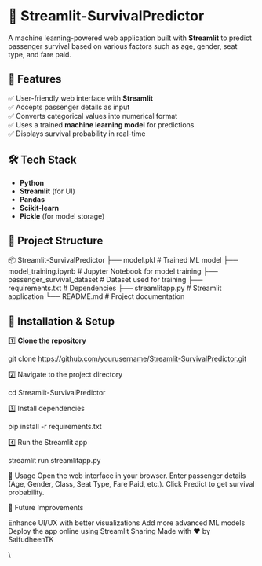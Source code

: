 # 🚀 Streamlit-SurvivalPredictor  

A machine learning-powered web application built with **Streamlit** to predict passenger survival based on various factors such as age, gender, seat type, and fare paid.  

## 📌 Features  
✅ User-friendly web interface with **Streamlit**  
✅ Accepts passenger details as input  
✅ Converts categorical values into numerical format  
✅ Uses a trained **machine learning model** for predictions  
✅ Displays survival probability in real-time  

## 🛠 Tech Stack  
- **Python**  
- **Streamlit** (for UI)  
- **Pandas**  
- **Scikit-learn**  
- **Pickle** (for model storage)  

## 📂 Project Structure  
📦 Streamlit-SurvivalPredictor
├── model.pkl # Trained ML model
├── model_training.ipynb # Jupyter Notebook for model training
├── passenger_survival_dataset # Dataset used for training
├── requirements.txt # Dependencies
├── streamlitapp.py # Streamlit application
└── README.md # Project documentation


## 🔧 Installation & Setup  
1️⃣ **Clone the repository**  

git clone https://github.com/yourusername/Streamlit-SurvivalPredictor.git


2️⃣ Navigate to the project directory


cd Streamlit-SurvivalPredictor

3️⃣ Install dependencies


pip install -r requirements.txt


4️⃣ Run the Streamlit app


streamlit run streamlitapp.py


🎯 Usage
Open the web interface in your browser.
Enter passenger details (Age, Gender, Class, Seat Type, Fare Paid, etc.).
Click Predict to get survival probability.


🚀 Future Improvements

Enhance UI/UX with better visualizations
Add more advanced ML models
Deploy the app online using Streamlit Sharing
Made with ❤️ by SaifudheenTK

\
